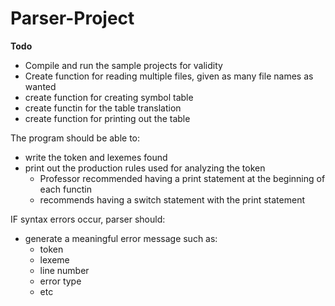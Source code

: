 # Parser-Project

**Todo**
- Compile and run the sample projects for validity
- Create function for reading multiple files, given as many file names as wanted
- create function for creating symbol table
- create functin for the table translation
- create function for printing out the table









The program should be able to:
- write the token and lexemes found
- print out the production rules used for analyzing the token
    - Professor recommended having a print statement at the beginning of each functin
    - recommends having a switch statement with the print statement
    
    
IF syntax errors occur, parser should:
- generate a meaningful error message such as: 
    - token
    - lexeme
    - line number
    - error type
    - etc